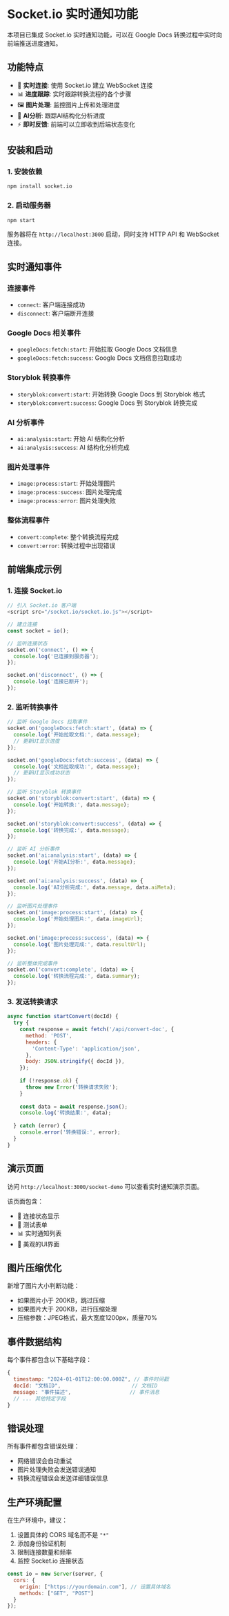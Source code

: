 # Socket.io 实时通知功能

本项目已集成 Socket.io 实时通知功能，可以在 Google Docs 转换过程中实时向前端推送进度通知。

## 功能特点

- 🔌 **实时连接**: 使用 Socket.io 建立 WebSocket 连接
- 📊 **进度跟踪**: 实时跟踪转换流程的各个步骤
- 🖼️ **图片处理**: 监控图片上传和处理进度
- 🤖 **AI分析**: 跟踪AI结构化分析进度
- ⚡ **即时反馈**: 前端可以立即收到后端状态变化

## 安装和启动

### 1. 安装依赖

```bash
npm install socket.io
```

### 2. 启动服务器

```bash
npm start
```

服务器将在 `http://localhost:3000` 启动，同时支持 HTTP API 和 WebSocket 连接。

## 实时通知事件

### 连接事件
- `connect`: 客户端连接成功
- `disconnect`: 客户端断开连接

### Google Docs 相关事件
- `googleDocs:fetch:start`: 开始拉取 Google Docs 文档信息
- `googleDocs:fetch:success`: Google Docs 文档信息拉取成功

### Storyblok 转换事件
- `storyblok:convert:start`: 开始转换 Google Docs 到 Storyblok 格式
- `storyblok:convert:success`: Google Docs 到 Storyblok 转换完成

### AI 分析事件
- `ai:analysis:start`: 开始 AI 结构化分析
- `ai:analysis:success`: AI 结构化分析完成

### 图片处理事件
- `image:process:start`: 开始处理图片
- `image:process:success`: 图片处理完成
- `image:process:error`: 图片处理失败

### 整体流程事件
- `convert:complete`: 整个转换流程完成
- `convert:error`: 转换过程中出现错误

## 前端集成示例

### 1. 连接 Socket.io

```javascript
// 引入 Socket.io 客户端
<script src="/socket.io/socket.io.js"></script>

// 建立连接
const socket = io();

// 监听连接状态
socket.on('connect', () => {
  console.log('已连接到服务器');
});

socket.on('disconnect', () => {
  console.log('连接已断开');
});
```

### 2. 监听转换事件

```javascript
// 监听 Google Docs 拉取事件
socket.on('googleDocs:fetch:start', (data) => {
  console.log('开始拉取文档:', data.message);
  // 更新UI显示进度
});

socket.on('googleDocs:fetch:success', (data) => {
  console.log('文档拉取成功:', data.message);
  // 更新UI显示成功状态
});

// 监听 Storyblok 转换事件
socket.on('storyblok:convert:start', (data) => {
  console.log('开始转换:', data.message);
});

socket.on('storyblok:convert:success', (data) => {
  console.log('转换完成:', data.message);
});

// 监听 AI 分析事件
socket.on('ai:analysis:start', (data) => {
  console.log('开始AI分析:', data.message);
});

socket.on('ai:analysis:success', (data) => {
  console.log('AI分析完成:', data.message, data.aiMeta);
});

// 监听图片处理事件
socket.on('image:process:start', (data) => {
  console.log('开始处理图片:', data.imageUrl);
});

socket.on('image:process:success', (data) => {
  console.log('图片处理完成:', data.resultUrl);
});

// 监听整体完成事件
socket.on('convert:complete', (data) => {
  console.log('转换流程完成:', data.summary);
});
```

### 3. 发送转换请求

```javascript
async function startConvert(docId) {
  try {
    const response = await fetch('/api/convert-doc', {
      method: 'POST',
      headers: {
        'Content-Type': 'application/json',
      },
      body: JSON.stringify({ docId }),
    });
    
    if (!response.ok) {
      throw new Error('转换请求失败');
    }
    
    const data = await response.json();
    console.log('转换结果:', data);
    
  } catch (error) {
    console.error('转换错误:', error);
  }
}
```

## 演示页面

访问 `http://localhost:3000/socket-demo` 可以查看实时通知演示页面。

该页面包含：
- 🔌 连接状态显示
- 📝 测试表单
- 📊 实时通知列表
- 🎨 美观的UI界面

## 图片压缩优化

新增了图片大小判断功能：
- 如果图片小于 200KB，跳过压缩
- 如果图片大于 200KB，进行压缩处理
- 压缩参数：JPEG格式，最大宽度1200px，质量70%

## 事件数据结构

每个事件都包含以下基础字段：
```javascript
{
  timestamp: "2024-01-01T12:00:00.000Z", // 事件时间戳
  docId: "文档ID",                       // 文档ID
  message: "事件描述",                   // 事件消息
  // ... 其他特定字段
}
```

## 错误处理

所有事件都包含错误处理：
- 网络错误会自动重试
- 图片处理失败会发送错误通知
- 转换流程错误会发送详细错误信息

## 生产环境配置

在生产环境中，建议：
1. 设置具体的 CORS 域名而不是 `"*"`
2. 添加身份验证机制
3. 限制连接数量和频率
4. 监控 Socket.io 连接状态

```javascript
const io = new Server(server, {
  cors: {
    origin: ["https://yourdomain.com"], // 设置具体域名
    methods: ["GET", "POST"]
  }
});
``` 
